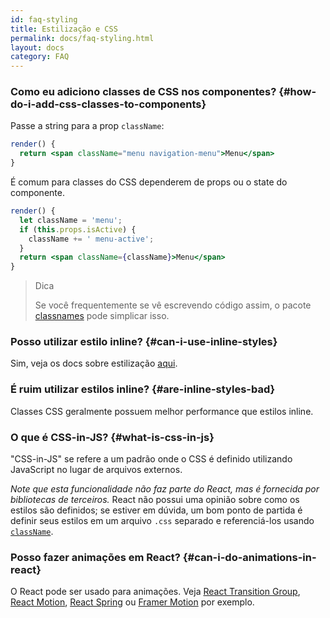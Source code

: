 ```yaml
---
id: faq-styling
title: Estilização e CSS
permalink: docs/faq-styling.html
layout: docs
category: FAQ
---
```


### Como eu adiciono classes de CSS nos componentes? {#how-do-i-add-css-classes-to-components}

Passe a string para a prop `className`:

```jsx
render() {
  return <span className="menu navigation-menu">Menu</span>
}
```

É comum para classes do CSS dependerem de props ou o state do componente.

```jsx
render() {
  let className = 'menu';
  if (this.props.isActive) {
    className += ' menu-active';
  }
  return <span className={className}>Menu</span>
}
```

>Dica
>
>Se você frequentemente se vê escrevendo código assim, o pacote [classnames](https://www.npmjs.com/package/classnames#usage-with-reactjs) pode simplicar isso.

### Posso utilizar estilo inline? {#can-i-use-inline-styles}

Sim, veja os docs sobre estilização [aqui](/docs/dom-elements.html#style).

### É ruim utilizar estilos inline? {#are-inline-styles-bad}

Classes CSS geralmente possuem melhor performance que estilos inline.

### O que é CSS-in-JS? {#what-is-css-in-js}

"CSS-in-JS" se refere a um padrão onde o CSS é definido utilizando JavaScript no lugar de arquivos externos.

_Note que esta funcionalidade não faz parte do React, mas é fornecida por bibliotecas de terceiros._ React não possui uma opinião sobre como os estilos são definidos; se estiver em dúvida, um bom ponto de partida é definir seus estilos em um arquivo `.css` separado e referenciá-los usando [`className`](/docs/dom-elements.html#classname).

### Posso fazer animações em React? {#can-i-do-animations-in-react} 

O React pode ser usado para animações. Veja [React Transition Group](https://reactcommunity.org/react-transition-group/), [React Motion](https://github.com/chenglou/react-motion), [React Spring](https://github.com/react-spring/react-spring) ou [Framer Motion](https://framer.com/motion) por exemplo.
